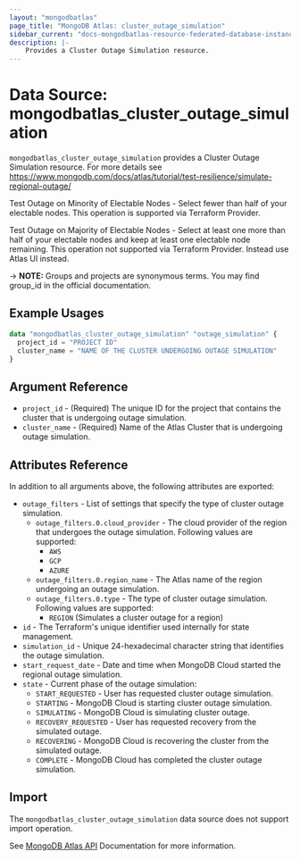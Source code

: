 ```yaml
---
layout: "mongodbatlas"
page_title: "MongoDB Atlas: cluster_outage_simulation"
sidebar_current: "docs-mongodbatlas-resource-federated-database-instance"
description: |-
    Provides a Cluster Outage Simulation resource.
---
```


# Data Source: mongodbatlas_cluster_outage_simulation

`mongodbatlas_cluster_outage_simulation` provides a Cluster Outage Simulation resource. For more details see https://www.mongodb.com/docs/atlas/tutorial/test-resilience/simulate-regional-outage/

Test Outage on Minority of Electable Nodes - Select fewer than half of your electable nodes. This operation is supported via Terraform Provider. 

Test Outage on Majority of Electable Nodes - Select at least one more than half of your electable nodes and keep at least one electable node remaining. This operation not supported via Terraform Provider. Instead use Atlas UI instead. 


-> **NOTE:** Groups and projects are synonymous terms. You may find group_id in the official documentation.

## Example Usages


```terraform
data "mongodbatlas_cluster_outage_simulation" "outage_simulation" {
  project_id = "PROJECT ID"
  cluster_name = "NAME OF THE CLUSTER UNDERGOING OUTAGE SIMULATION"
}
```

## Argument Reference

* `project_id` - (Required) The unique ID for the project that contains the cluster that is undergoing outage simulation.
* `cluster_name` - (Required) Name of the Atlas Cluster that is undergoing outage simulation.

## Attributes Reference

In addition to all arguments above, the following attributes are exported:

* `outage_filters` - List of settings that specify the type of cluster outage simulation.
  * `outage_filters.0.cloud_provider` - The cloud provider of the region that undergoes the outage simulation. Following values are supported:
    * `AWS`
    * `GCP`
    * `AZURE`
  * `outage_filters.0.region_name` - The Atlas name of the region undergoing an outage simulation.
  * `outage_filters.0.type` - The type of cluster outage simulation. Following values are supported:
    * `REGION` (Simulates a cluster outage for a region)
* `id` - The Terraform's unique identifier used internally for state management.
* `simulation_id` - Unique 24-hexadecimal character string that identifies the outage simulation.
* `start_request_date` - Date and time when MongoDB Cloud started the regional outage simulation.
* `state` - Current phase of the outage simulation:
  * `START_REQUESTED` - User has requested cluster outage simulation.
  * `STARTING` - MongoDB Cloud is starting cluster outage simulation.
  * `SIMULATING` - MongoDB Cloud is simulating cluster outage.
  * `RECOVERY_REQUESTED` - User has requested recovery from the simulated outage.
  * `RECOVERING` - MongoDB Cloud is recovering the cluster from the simulated outage.
  * `COMPLETE` - MongoDB Cloud has completed the cluster outage simulation.

## Import

The `mongodbatlas_cluster_outage_simulation` data source does not support import operation.

See [MongoDB Atlas API](https://www.mongodb.com/docs/atlas/reference/api-resources-spec/#tag/Data-Federation) Documentation for more information.